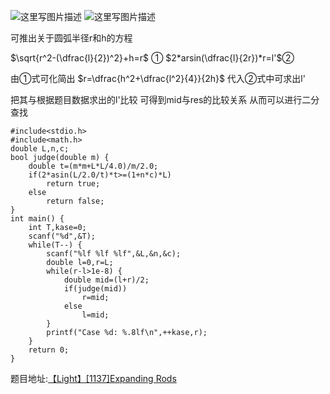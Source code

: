 ![这里写图片描述](http://img.blog.csdn.net/20160726180602508)
![这里写图片描述](http://img.blog.csdn.net/20160726180609000)

可推出关于圆弧半径r和h的方程

$\sqrt{r^2-(\dfrac{l}{2})^2}+h=r$ ①
$2*arsin(\dfrac{l}{2r})*r=l'$②

由①式可化简出
$r=\dfrac{h^2+\dfrac{l^2}{4}}{2h}$
代入②式中可求出l'

把其与根据题目数据求出的l'比较
可得到mid与res的比较关系
从而可以进行二分查找


```
#include<stdio.h>
#include<math.h>
double L,n,c;
bool judge(double m) {
	double t=(m*m+L*L/4.0)/m/2.0;
	if(2*asin(L/2.0/t)*t>=(1+n*c)*L)
		return true;
	else
		return false;
}
int main() {
	int T,kase=0;
	scanf("%d",&T);
	while(T--) {
		scanf("%lf %lf %lf",&L,&n,&c);
		double l=0,r=L;
		while(r-l>1e-8) {
			double mid=(l+r)/2;
			if(judge(mid))
				r=mid;
			else
				l=mid;
		}
		printf("Case %d: %.8lf\n",++kase,r);
	}
	return 0;
}

```

题目地址:[【Light】[1137]Expanding Rods](http://lightoj.com/volume_showproblem.php?problem=1137)